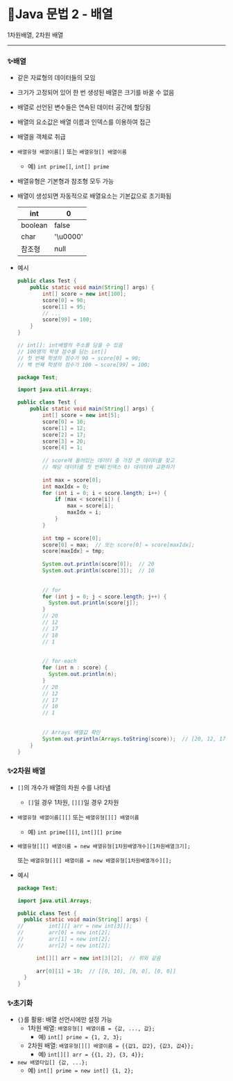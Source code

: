 # 📌Java 문법 2 - 배열

1차원배열, 2차원 배열

---------------------------



### ✨배열

- 같은 자료형의 데이터들의 모임

- 크기가 고정되어 있어 한 번 생성된 배열은 크기를 바꿀 수 없음

- 배열로 선언된 변수들은 연속된 데이터 공간에 할당됨

- 배열의 요소값은 배열 이름과 인덱스를 이용하여 접근

- 배열을 객체로 취급

- `배열유형 배열이름[]` 또는 `배열유형[] 배열이름`

  - 예) `int prime[]`, `int[] prime`

- 배열유형은 기본형과 참조형 모두 가능

- 배열이 생성되면 자동적으로 배열요소는 기본값으로 초기화됨

  | int     | 0        |
  | ------- | -------- |
  | boolean | false    |
  | char    | '\u0000' |
  | 참조형  | null     |

- 예시

  ```java
  public class Test {
      public static void main(String[] args) {
          int[] score = new int[100];
          score[0] = 90;
          score[1] = 95;
          // ...
          score[99] = 100;
      }
  }
  
  // int[]: int배열의 주소를 담을 수 있음
  // 100명의 학생 점수를 담는 int[]
  // 첫 번째 학생의 점수가 90 → score[0] = 90;
  // 백 번째 학생의 점수가 100 → score[99] = 100;
  ```

  ```java
  package Test;
  
  import java.util.Arrays;
  
  public class Test {
      public static void main(String[] args) {
          int[] score = new int[5];
          score[0] = 10;
          score[1] = 12;
          score[2] = 17;
          score[3] = 20;
          score[4] = 1;
          
          // score에 들어있는 데이터 중 가장 큰 데이터를 찾고
          // 해당 데이터를 첫 번째(인덱스 0) 데이터와 교환하기
          
          int max = score[0];
          int maxIdx = 0;
          for (int i = 0; i < score.length; i++) {
              if (max < score[i]) {
                  max = score[i];
                  maxIdx = i;
              }
          }
          
          int tmp = score[0];
          score[0] = max;  // 또는 score[0] = score[maxIdx];
          score[maxIdx] = tmp; 
          
          System.out.println(score[0]);  // 20
          System.out.println(score[3]);  // 10
          
          
          // for
          for (int j = 0; j < score.length; j++) {
          	System.out.println(score[j]);
          }
          // 20
          // 12
          // 17
          // 10
          // 1
          
          
          // for-each
          for (int n : score) {
          	System.out.println(n);
          }
          // 20
          // 12
          // 17
          // 10
          // 1
          
          
          // Arrays 배열값 확인
          System.out.println(Arrays.toString(score));  // [20, 12, 17, 10, 1]
      }
  }
  ```





### ✨2차원 배열

- `[]`의 개수가 배열의 차원 수를 나타냄

  - `[]`일 경우 1차원, `[][]`일 경우 2차원

- `배열유형 배열이름[][]` 또는 `배열유형[][] 배열이름`

  - 예) `int prime[][]`, `int[][] prime`

- `배열유형[][] 배열이름 = new 배열유형[1차원배열개수][1차원배열크기];`

  또는 `배열유형[][] 배열이름 = new 배열유형[1차원배열개수][];`

- 예시

  ```java
  package Test;
  
  import java.util.Arrays;
  
  public class Test {
  	public static void main(String[] args) {
  //		int[][] arr = new int[3][];
  //		arr[0] = new int[2];
  //		arr[1] = new int[2];
  //		arr[2] = new int[2];
  
  		int[][] arr = new int[3][2];  // 위와 같음
          
  		arr[0][1] = 10;  // [[0, 10], [0, 0], [0, 0]]
  	}
  }
  ```





### ✨초기화

- `{}`를 활용: 배열 선언시에만 설정 가능
  - 1차원 배열: `배열유형[] 배열이름 = {값, ..., 값};`
    - 예) `int[] prime = {1, 2, 3};`
  - 2차원 배열: `배열유형[][] 배열이름 = {{값1, 값2}, {값3, 값4}};`
    - 예) `int[][] arr = {{1, 2}, {3, 4}};`
- `new 배열타입[] {값, ...};`
  - 예) `int[] prime = new int[] {1, 2};`
